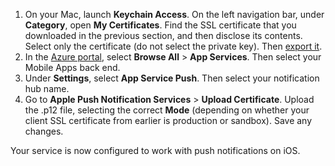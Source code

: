 

1. On your Mac, launch **Keychain Access**. On the left navigation bar, under **Category**, open **My Certificates**. Find the SSL certificate that you downloaded in the previous section, and then disclose its contents. Select only the certificate (do not select the private key). Then [export it](https://support.apple.com/kb/PH20122?locale=en_US).
2. In the [Azure portal](https://portal.azure.cn/), select **Browse All** > **App Services**. Then select your Mobile Apps back end. 
3. Under **Settings**, select **App Service Push**. Then select your notification hub name. 
3. Go to **Apple Push Notification Services** > **Upload Certificate**. Upload the .p12 file, selecting the correct **Mode** (depending on whether your client SSL certificate from earlier is production or sandbox). Save any changes.

Your service is now configured to work with push notifications on iOS.

[1]: ./media/app-service-mobile-apns-configure-push/mobile-push-notification-hub.png